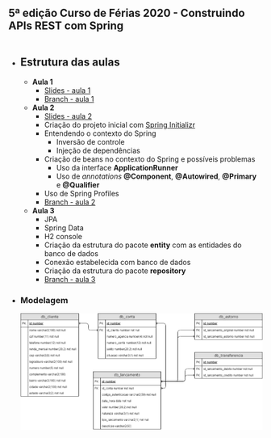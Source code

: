## 5ª edição Curso de Férias 2020 - Construindo APIs REST com Spring

```

```

* ## Estrutura das aulas

  * **Aula 1**
      * [Slides - aula 1](https://docs.google.com/presentation/d/1FMY-FSPFy8WiVmWvgxOQCdHaggDkFhKKkxYprlBgaBw/edit?usp=sharing)
      * [Branch - aula 1](https://github.com/materasystems/curso-de-ferias-2020-spring/tree/aula1)
  * **Aula 2**
      * [Slides - aula 2](https://docs.google.com/presentation/d/1kJJVGopZkU5yBdLXxFIguXVzMekdkkUaSXEHMdcmQ_U/edit?usp=sharing)
      * Criação do projeto inicial com [Spring Initializr](https://start.spring.io/)
      * Entendendo o contexto do Spring
        * Inversão de controle
        * Injeção de dependências
      * Criação de beans no contexto do Spring e possíveis problemas
        * Uso da interface **ApplicationRunner**
        * Uso de *annotations* **@Component**, **@Autowired**, **@Primary** e **@Qualifier**
      * Uso de Spring Profiles
      * [Branch - aula 2](https://github.com/materasystems/curso-de-ferias-2020-spring/tree/aula2)
  * **Aula 3**
      * JPA
      * Spring Data
      * H2 console
      * Criação da estrutura do pacote **entity** com as entidades do banco de dados
      * Conexão estabelecida com banco de dados
      * Criação da estrutura do pacote **repository**
      * [Branch - aula 3](https://github.com/materasystems/curso-de-ferias-2020-spring/tree/aula3)

* ### Modelagem
    ![modelagem](etc/digitalbank-der.png)